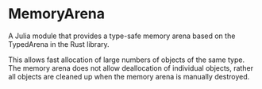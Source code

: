 # MemoryArena
A Julia module that provides a type-safe memory arena based
on the TypedArena in the Rust library.

This allows fast allocation of large numbers of objects of the
same type. The memory arena does not allow deallocation of individual
objects, rather all objects are cleaned up when the memory arena is
manually destroyed.

